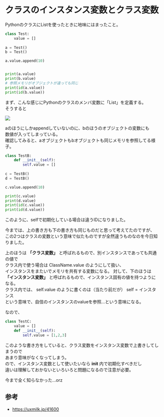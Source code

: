 # クラスのインスタンス変数とクラス変数

<!-- SUMMARY:クラスのインスタンス変数とクラス変数-->

PythonのクラスにListを使ったときに地味にはまったこと。

```python
class Test:
    value = []
    
a = Test()
b = Test()

a.value.append(10)


print(a.value)
print(b.value)
# 参照メモリがオブジェクトが違っても同じ
print(id(a.value))
print(id(b.value))
```
まず、こんな感じにPythonのクラスのメンバ変数に「List」を定義する。  
そうすると  
  
![](https://gyazo.com/771806fa0672becd645ed707a2f0ff49.png)

aのほうにしかappendしていないのに、bのほうのオブジェクトの変数にも  
数値が入ってしまっている。  
確認してみると、aオブジェクトもbオブジェクトも同じメモリを参照してる様子。  
  
```python
class TestB:
    def __init__(self):
        self.value = []
        
c = TestB()
d = TestB()

c.value.append(10)

print(c.value)
print(d.value)
print(id(c.value))
print(id(d.value))
```

このように、selfで初期化している場合は違うIDになりました。  
  
今までは、上の書き方も下の書き方も同じものだと思って考えてたのですが、  
この2つはクラスの変数という意味で似たものですが全然違うものなのを今日知りました。  
  
上のほうは **「クラス変数」** と呼ばれるもので、別インスタンスであっても共通の値で  
クラス内で使う場合は ClassName.value のようにして扱い、  
インスタンスをまたいでメモリを共有する変数になる。
対して、下のほうは **「インスタンス変数」** と呼ばれるもので、インスタンス固有の値を持つようになる。  
クラス内では、 self.value のように書くのは（当たり前だが） self = インスタンス  
という意味で、自信のインスタンスのvalueを参照...という意味になる。  
  
なので、

```python
class TestC:
    value = []
    def __init__(self):
        self.value = [1,2,3]
```
このような書き方をしていると、クラス変数をインスタンス変数で上書きしてしまうので  
あまり意味がなくなってしまう。  
ので、インスタンス変数として使いたいなら __init__ 内で初期化すべきだし  
違いは理解しておかないといろいろと問題になるので注意が必要。
  
今まで全く知らなかった...orz  


## 参考

* https://uxmilk.jp/41600